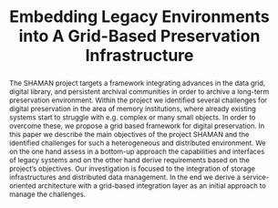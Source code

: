 ---
abstract: The SHAMAN project targets a framework integrating advances in the data
  grid, digital library, and persistent archival communities in order to archive a
  long-term preservation environment. Within the project we identified several challenges
  for digital preservation in the area of memory institutions, where already existing
  systems start to struggle with e.g. complex or many small objects. In order to overcome
  these, we propose a grid based framework for digital preservation. In this paper
  we describe the main objectives of the project SHAMAN and the identified challenges
  for such a heterogeneous and distributed environment. We on the one hand assess
  in a bottom-up approach the capabilities and interfaces of legacy systems and on
  the other hand derive requirements based on the project’s objectives. Our investigation
  is focused to the integration of storage infrastructures and distributed data management.
  In the end we derive a service-oriented architecture with a grid-based integration
  layer as an initial approach to manage the challenges.
creators:
- Klas, Claus-Peter
- Hemmje, Matthias
- Müller, Lars
- Brocks, Holger
date: null
document_url: https://services.phaidra.univie.ac.at/api/object/o:294151/download
grand_parent: iPRES
institutions: []
keywords:
- london
landing_page_url: https://phaidra.univie.ac.at/o:294151
language: eng
layout: publication
license: CC BY-SA 3.0 AT
notes_url: null
parent: iPRES 2008
presentation_url: null
publication_type: paper
size: 233233
source_name: iPRES
title: Embedding Legacy Environments into A Grid-Based Preservation Infrastructure
year: 2008
---